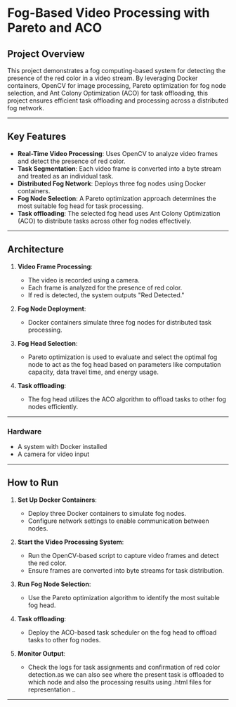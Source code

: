 # Fog-Based Video Processing with Pareto and ACO

## Project Overview
This project demonstrates a fog computing-based system for detecting the presence of the red color in a video stream. By leveraging Docker containers, OpenCV for image processing, Pareto optimization for fog node selection, and Ant Colony Optimization (ACO) for task offloading, this project ensures efficient task offloading and processing across a distributed fog network.

---

## Key Features
- **Real-Time Video Processing**: Uses OpenCV to analyze video frames and detect the presence of red color.  
- **Task Segmentation**: Each video frame is converted into a byte stream and treated as an individual task.  
- **Distributed Fog Network**: Deploys three fog nodes using Docker containers.  
- **Fog Node Selection**: A Pareto optimization approach determines the most suitable fog head for task processing.  
- **Task offloading**: The selected fog head uses Ant Colony Optimization (ACO) to distribute tasks across other fog nodes effectively.

---

## Architecture
1. **Video Frame Processing**:
   - The video is recorded using a camera.
   - Each frame is analyzed for the presence of red color.  
   - If red is detected, the system outputs "Red Detected."

2. **Fog Node Deployment**:
   - Docker containers simulate three fog nodes for distributed task processing.  

3. **Fog Head Selection**:
   - Pareto optimization is used to evaluate and select the optimal fog node to act as the fog head based on parameters like computation capacity, data travel time, and energy usage.  

4. **Task offloading**:
   - The fog head utilizes the ACO algorithm to offload tasks to other fog nodes efficiently.

---



### Hardware
- A system with Docker installed  
- A camera for video input  

---

## How to Run
1. **Set Up Docker Containers**:
   - Deploy three Docker containers to simulate fog nodes.  
   - Configure network settings to enable communication between nodes.  

2. **Start the Video Processing System**:
   - Run the OpenCV-based script to capture video frames and detect the red color.  
   - Ensure frames are converted into byte streams for task distribution.  

3. **Run Fog Node Selection**:
   - Use the Pareto optimization algorithm to identify the most suitable fog head.  

4. **Task offloading**:
   - Deploy the ACO-based task scheduler on the fog head to offload tasks to other fog nodes.  

5. **Monitor Output**:
   - Check the logs for task assignments and confirmation of red color detection.as we can also see where the present task is offloaded to which node and also the processing results using .html files for representation 
..
---


